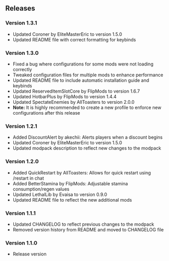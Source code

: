 ## Releases

### Version 1.3.1

- Updated Coroner by EliteMasterEric to version 1.5.0
- Updated README file with correct formatting for keybinds

### Version 1.3.0

- Fixed a bug where configurations for some mods were not loading correctly
- Tweaked configuration files for multiple mods to enhance performance
- Updated README file to include automatic installation guide and keybinds
- Updated ReservedItemSlotCore by FlipMods to version 1.6.7
- Updated HotbarPlus by FlipMods to version 1.4.4
- Updated SpectateEnemies by AllToasters to version 2.0.0
- **Note:** It is highly recommended to create a new profile to enforce new configurations after this release

### Version 1.2.1

- Added DiscountAlert by akechii: Alerts players when a discount begins
- Updated Coroner by EliteMasterEric to version 1.5.0
- Updated modpack description to reflect new changes to the modpack

### Version 1.2.0

- Added QuickRestart by AllToasters: Allows for quick restart using /restart in chat
- Added BetterStamina by FlipMods: Adjustable stamina consumption/regen values
- Updated LethalLib by Evaisa to version 0.9.0
- Updated README file to reflect the new additional mods

### Version 1.1.1

- Updated CHANGELOG to reflect previous changes to the modpack
- Removed version history from README and moved to CHANGELOG file

### Version 1.1.0

- Release version

